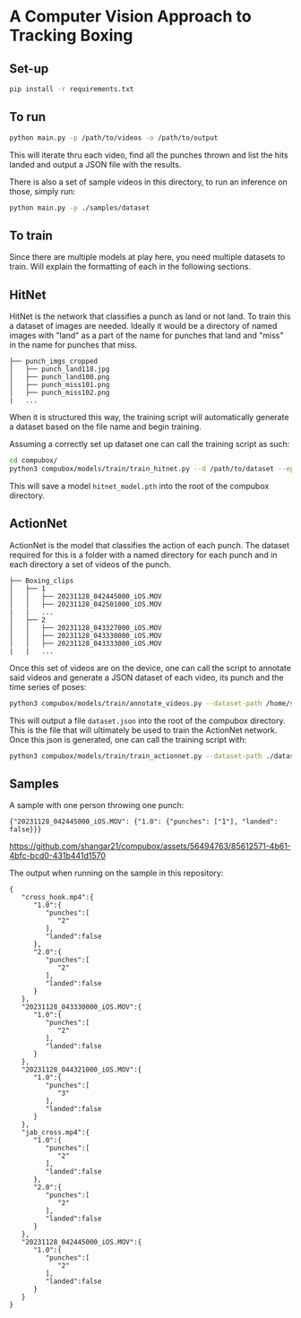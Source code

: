 # A Computer Vision Approach to Tracking Boxing

## Set-up

```bash
pip install -r requirements.txt
```

## To run

```bash
python main.py -p /path/to/videos -o /path/to/output
```
This will iterate thru each video, find all the punches thrown and list the hits landed and output a JSON file with the results. 

There is also a set of sample videos in this directory, to run an inference on those, simply run:

```bash
python main.py -p ./samples/dataset
```

## To train

Since there are multiple models at play here, you need multiple datasets to train. Will explain the formatting of each in the following sections. 

## HitNet

HitNet is the network that classifies a punch as land or not land. To train this a dataset of images are needed. Ideally it would be a directory of named images with "land" as a part of the name for punches that land and "miss" in the name for punches that miss.

```
├── punch_imgs_cropped
│   ├── punch_land118.jpg
│   ├── punch_land100.png
│   ├── punch_miss101.png
│   ├── punch_miss102.png
|   ...
```

When it is structured this way, the training script will automatically generate a dataset based on the file name and begin training. 

Assuming a correctly set up dataset one can call the training script as such:

```bash
cd compubox/
python3 compubox/models/train/train_hitnet.py --d /path/to/dataset --epochs <num epochs> --learning_rate <desired learning rate>
```
This will save a model `hitnet_model.pth` into the root of the compubox directory.

## ActionNet

ActionNet is the model that classifies the action of each punch. The dataset required for this is a folder with a named directory for each punch and in each directory a set of videos of the punch. 

```
├── Boxing_clips
│   ├── 1
│   │   ├── 20231128_042445000_iOS.MOV
│   │   ├── 20231128_042501000_iOS.MOV
|   |   ...
│   ├── 2
│   │   ├── 20231128_043327000_iOS.MOV
│   │   ├── 20231128_043330000_iOS.MOV
│   │   ├── 20231128_043333000_iOS.MOV
|   |   ...
```

Once this set of videos are on the device, one can call the script to annotate said videos and generate a JSON dataset of each video, its punch and the time series of poses:

```bash
python3 compubox/models/train/annotate_videos.py --dataset-path /home/shangar21/Downloads/Boxing_clips
```

This will output a file `dataset.json` into the root of the compubox directory. This is the file that will ultimately be used to train the ActionNet network. Once this json is generated, one can call the training script with:

```bash
python3 compubox/models/train/train_actionnet.py --dataset-path ./dataset.json --epochs <num empochs> --learning_rate <desired learning rate>
```

## Samples
A sample with one person throwing one punch:


```
{"20231128_042445000_iOS.MOV": {"1.0": {"punches": ["1"], "landed": false}}}
```


https://github.com/shangar21/compubox/assets/56494763/85612571-4b61-4bfc-bcd0-431b441d1570

The output when running on the sample in this repository:

```
{
   "cross_hook.mp4":{
      "1.0":{
         "punches":[
            "2"
         ],
         "landed":false
      },
      "2.0":{
         "punches":[
            "2"
         ],
         "landed":false
      }
   },
   "20231128_043330000_iOS.MOV":{
      "1.0":{
         "punches":[
            "2"
         ],
         "landed":false
      }
   },
   "20231128_044321000_iOS.MOV":{
      "1.0":{
         "punches":[
            "3"
         ],
         "landed":false
      }
   },
   "jab_cross.mp4":{
      "1.0":{
         "punches":[
            "2"
         ],
         "landed":false
      },
      "2.0":{
         "punches":[
            "2"
         ],
         "landed":false
      }
   },
   "20231128_042445000_iOS.MOV":{
      "1.0":{
         "punches":[
            "2"
         ],
         "landed":false
      }
   }
}
```







